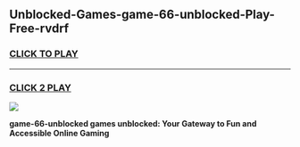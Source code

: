 
## Unblocked-Games-game-66-unblocked-Play-Free-rvdrf
<h3>
<a href="https://premium76.site?title=game-66-unblocked&ref=09A">CLICK TO PLAY</a></h3>
<hr>

<h3>
<a href="https://premium76.site?title=game-66-unblocked&ref=09A">CLICK 2 PLAY</a>
  
</h3>

<a href="https://premium76.site?title=game-66-unblocked&ref=09A"><img src="https://clearcache.store/games.png"></a>


**game-66-unblocked games unblocked: Your Gateway to Fun and Accessible Online Gaming**
